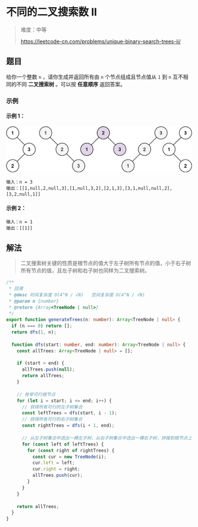 # 不同的二叉搜索数 II

> 难度：中等
>
> https://leetcode-cn.com/problems/unique-binary-search-trees-ii/

## 题目

给你一个整数 `n` ，请你生成并返回所有由 `n` 个节点组成且节点值从 `1` 到 `n` 互不相同的不同 **二叉搜索树** 。可以按 **任意顺序** 返回答案。

### 示例

#### 示例 1：

![](../../assets/images/problemset/unique-binary-search-trees-ii.jpg)

```
输入：n = 3
输出：[[1,null,2,null,3],[1,null,3,2],[2,1,3],[3,1,null,null,2],[3,2,null,1]]
```

#### 示例 2：

```
输入：n = 1
输出：[[1]]
```

## 解法

> 二叉搜索树关键的性质是根节点的值大于左子树所有节点的值，小于右子树所有节点的值，且左子树和右子树也同样为二叉搜索树。

```typescript
/**
 * 回溯
 * @desc 时间复杂度 O(4^N / √N)   空间复杂度 O(4^N / √N)
 * @param n {number}
 * @return {Array<TreeNode | null>}
 */
export function generateTrees(n: number): Array<TreeNode | null> {
  if (n === 0) return [];
  return dfs(1, n);

  function dfs(start: number, end: number): Array<TreeNode | null> {
    const allTrees: Array<TreeNode | null> = [];

    if (start > end) {
      allTrees.push(null);
      return allTrees;
    }

    // 枚举可行根节点
    for (let i = start; i <= end; i++) {
      // 获得所有可行的左子树集合
      const leftTrees = dfs(start, i - 1);
      // 获得所有可行的右子树集合
      const rightTrees = dfs(i + 1, end);

      // 从左子树集合中选出一棵左子树，从右子树集合中选出一棵右子树，拼接到根节点上
      for (const left of leftTrees) {
        for (const right of rightTrees) {
          const cur = new TreeNode(i);
          cur.left = left;
          cur.right = right;
          allTrees.push(cur);
        }
      }
    }

    return allTrees;
  }
}
```